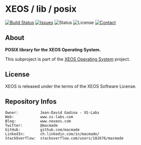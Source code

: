 XEOS / lib / posix
==================

[![Build Status](https://img.shields.io/travis/macmade/XEOS-lib-posix.svg?branch=master&style=flat)](https://travis-ci.org/macmade/XEOS-lib-posix)
[![Issues](http://img.shields.io/github/issues/macmade/XEOS-lib-posix.svg?style=flat)](https://github.com/macmade/XEOS-lib-posix/issues)
![Status](https://img.shields.io/badge/status-active-brightgreen.svg?style=flat)
![License](https://img.shields.io/badge/license-xeos-brightgreen.svg?style=flat)
[![Contact](https://img.shields.io/badge/contact-@macmade-blue.svg?style=flat)](https://twitter.com/macmade)

About
-----

**POSIX library for the XEOS Operating System.**

This subproject is part of the [XEOS Operating System](https://github.com/macmade/XEOS/) project.

License
-------

XEOS is released under the terms of the XEOS Software License.

Repository Infos
----------------

    Owner:			Jean-David Gadina - XS-Labs
    Web:			www.xs-labs.com
    Blog:			www.noxeos.com
    Twitter:		@macmade
    GitHub:			github.com/macmade
    LinkedIn:		ch.linkedin.com/in/macmade/
    StackOverflow:	stackoverflow.com/users/182676/macmade
